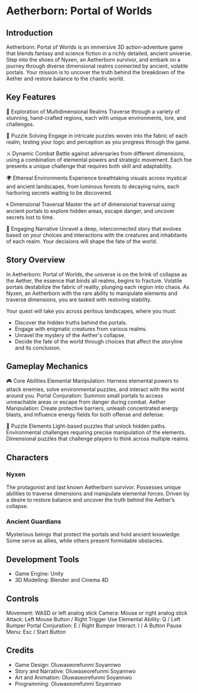 # Aetherborn: Portal of Worlds
## Introduction
Aetherborn: Portal of Worlds is an immersive 3D action-adventure game that blends fantasy and science fiction in a richly detailed, ancient universe. Step into the shoes of Nyxen, an Aetherborn survivor, and embark on a journey through diverse dimensional realms connected by ancient, volatile portals. Your mission is to uncover the truth behind the breakdown of the Aether and restore balance to the chaotic world.

## Key Features
🌌 Exploration of Multidimensional Realms
Traverse through a variety of stunning, hand-crafted regions, each with unique environments, lore, and challenges.

🔑 Puzzle Solving
Engage in intricate puzzles woven into the fabric of each realm, testing your logic and perception as you progress through the game.

⚔️ Dynamic Combat
Battle against adversaries from different dimensions, using a combination of elemental powers and strategic movement. Each foe presents a unique challenge that requires both skill and adaptability.

🌍 Ethereal Environments
Experience breathtaking visuals across mystical and ancient landscapes, from luminous forests to decaying ruins, each harboring secrets waiting to be discovered.

🌀 Dimensional Traversal
Master the art of dimensional traversal using ancient portals to explore hidden areas, escape danger, and uncover secrets lost to time.

📜 Engaging Narrative
Unravel a deep, interconnected story that evolves based on your choices and interactions with the creatures and inhabitants of each realm. Your decisions will shape the fate of the world.

## Story Overview
In Aetherborn: Portal of Worlds, the universe is on the brink of collapse as the Aether, the essence that binds all realms, begins to fracture. Volatile portals destabilize the fabric of reality, plunging each region into chaos. As Nyxen, an Aetherborn with the rare ability to manipulate elements and traverse dimensions, you are tasked with restoring stability.

Your quest will take you across perilous landscapes, where you must:
- Discover the hidden truths behind the portals.
- Engage with enigmatic creatures from various realms.
- Unravel the mystery of the Aether's collapse.
- Decide the fate of the world through choices that affect the storyline and its conclusion.

## Gameplay Mechanics
🎮 Core Abilities
Elemental Manipulation: Harness elemental powers to attack enemies, solve environmental puzzles, and interact with the world around you.
Portal Conjuration: Summon small portals to access unreachable areas or escape from danger during combat.
Aether Manipulation: Create protective barriers, unleash concentrated energy blasts, and influence energy fields for both offense and defense.

🧩 Puzzle Elements
Light-based puzzles that unlock hidden paths.
Environmental challenges requiring precise manipulation of the elements.
Dimensional puzzles that challenge players to think across multiple realms.

## Characters
### Nyxen
The protagonist and last known Aetherborn survivor.
Possesses unique abilities to traverse dimensions and manipulate elemental forces.
Driven by a desire to restore balance and uncover the truth behind the Aether’s collapse.

### Ancient Guardians
Mysterious beings that protect the portals and hold ancient knowledge.
Some serve as allies, while others present formidable obstacles.

## Development Tools
- Game Engine: Unity
- 3D Modelling: Blender and Cinema 4D

## Controls
Movement: WASD or left analog stick
Camera: Mouse or right analog stick
Attack: Left Mouse Button / Right Trigger
Use Elemental Ability: Q / Left Bumper
Portal Conjuration: E / Right Bumper
Interact: I / A Button
Pause Menu: Esc / Start Button

## Credits
- Game Design: Oluwaseorefunmi Soyannwo
- Story and Narrative: Oluwaseorefunmi Soyannwo
- Art and Animation: Oluwaseorefunmi Soyannwo
- Programming: Oluwaseorefunmi Soyannwo
